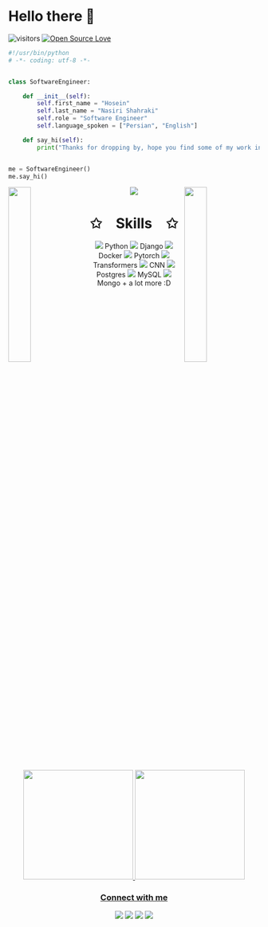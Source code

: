 # Hello there 👋

![visitors](https://visitor-badge.laobi.icu/badge?page_id=HoseinNasiriShahraki.HoseinNasiriShahraki)
[![Open Source Love](https://badges.frapsoft.com/os/v1/open-source.svg?v=102)](https://github.com/ellerbrock/open-source-badge/)

```python
#!/usr/bin/python
# -*- coding: utf-8 -*-


class SoftwareEngineer:

    def __init__(self):
        self.first_name = "Hosein"
        self.last_name = "Nasiri Shahraki"
        self.role = "Software Engineer"
        self.language_spoken = ["Persian", "English"]

    def say_hi(self):
        print("Thanks for dropping by, hope you find some of my work interesting.")


me = SoftwareEngineer()
me.say_hi()
```
<img align="left" src="https://user-images.githubusercontent.com/65187002/144930161-2f783401-8d27-4fdf-a2f7-cc0ba32f1f1f.gif" width="30%" style="display:inline;"><img align="right" src="https://user-images.githubusercontent.com/65187002/144930161-2f783401-8d27-4fdf-a2f7-cc0ba32f1f1f.gif" width="30%" style="display:inline;">


<p align="center">
    <img src="https://img.icons8.com/?size=58&id=6MP1kA74ozKg&format=png&color=000000">
    <h1 align="center">✩&emsp;Skills&emsp;✩</h1>
</p>
<div align="center">
<img src="https://img.icons8.com/?size=24&id=pIJdjOoL6KfU&format=png&color=000000"> Python   <img src="https://img.icons8.com/?size=20&id=qc3TyHJPxEoH&format=png&color=000000"> Django   <img src="https://img.icons8.com/?size=20&id=TkG10j-DmXkU&format=png&color=000000">Docker  
<img src="https://img.icons8.com/?size=20&id=jH4BpkMnRrU5&format=png&color=000000"/>   Pytorch <img src="https://img.icons8.com/?size=20&id=K8PRHAU22SVK&format=png&color=000000"> 
  Transformers <img src="https://img.icons8.com/?size=20&id=1TO5ntxsVxDh&format=png&color=000000"/>   CNN 
<img src="https://img.icons8.com/?size=20&id=dUPqiVW9GF2O&format=png&color=000000">   Postgres <img src="https://img.icons8.com/?size=20&id=8httoRHg3Sbt&format=png&color=000000"> MySQL <img src="https://img.icons8.com/?size=20&id=bosfpvRzNOG8&format=png&color=000000">   Mongo 
+ a lot more :D
</div>
<br>
<div align="center">
  <a href="https://github.com/HoseinNasiriShahraki">
  <img height="220em" src="https://github-readme-stats.vercel.app/api?username=HoseinNasiriShahraki&show_icons=true&include_all_commits=true&count_private=true"/>
  <img height="220em" src="https://github-readme-stats.vercel.app/api/top-langs/?username=HoseinNasiriShahraki&layout=compact&langs_count=100"/>
</div>

<!-- Social media icons -->

<h3 align="center">Connect with me</h3>


<p align="center">
  <a href= "https://www.linkedin.com/in/hosein-nasiri-shahraki"><img src="https://img.icons8.com/?size=100&id=60ZV_wYC0BM2&format=png&color=000000"/></a>
  <a href= "https://outlook.com/hosein.nasiri@outlook.com"><img src="https://img.icons8.com/?size=100&id=CXYJjRfKlwI9&format=png&color=000000"/></a>
  <a href= "t.me/OkNotOkComputer"><img src="https://img.icons8.com/?size=100&id=jZ1z64hEYYLW&format=png&color=000000"/></a>
  <a href= "https://discordapp.com/users/705282609982472343"><img src="https://img.icons8.com/?size=100&id=9J9mwdLXxKpa&format=png&color=000000"></a>
<!--   <a href= "https://signal.org"><img src="https://img.icons8.com/color/48/000000/signal-app.png"/></a> -->
<!--   <a href= "https://www.youtube.com/channel/UCj_aGuryykHGnmFXHa5kzLQ"><img src="https://img.icons8.com/dusk/48/000000/youtube--v2.png"/></a> -->
</p>

<!-- Stats -->

